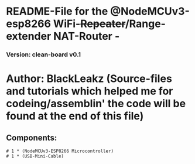 # README-File for the @NodeMCUv3-esp8266 WiFi-~~Repeater~~/Range-extender NAT-Router -
### Version: clean-board v0.1 
# Author: BlackLeakz (Source-files and tutorials which helped me for codeing/assemblin' the code will be found at the end of this file)
## Components:
```
# 1 * (NodeMCUv3-ESP8266 Microcontroller)
# 1 * (USB-Mini-Cable)

```
